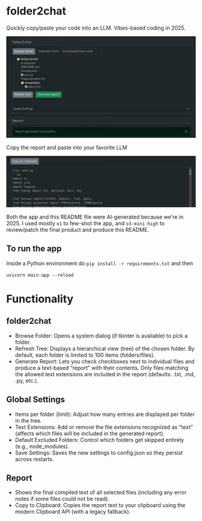 # folder2chat
Quickly copy/paste your code into an LLM. Vibes-based coding in 2025.

![Screenshot of app](folder2chat.png)

Copy the report and paste into your favorite LLM

![Another screenshot of app](folder2chat_report.png)

Both the app and this README file were AI-generated because we're in 2025. I used mostly `o1` to few-shot the app, and `o3-mini-high` to review/patch the final product and produce this README.

## To run the app

Inside a Python environment do `pip install -r requirements.txt` and then
```
uvicorn main:app --reload
```

# Functionality
## folder2chat
- Browse Folder: Opens a system dialog (if tkinter is available) to pick a folder.
- Refresh Tree: Displays a hierarchical view (tree) of the chosen folder. By default, each folder is limited to 100 items (folders/files).
- Generate Report: Lets you check checkboxes next to individual files and produce a text-based “report” with their contents. Only files matching the allowed text extensions are included in the report (defaults: .txt, .md, .py, etc.).

## Global Settings
- Items per folder (limit): Adjust how many entries are displayed per folder in the tree.
- Text Extensions: Add or remove the file extensions recognized as “text” (affects which files will be included in the generated report).
- Default Excluded Folders: Control which folders get skipped entirely (e.g., node_modules).
- Save Settings: Saves the new settings to config.json so they persist across restarts.

## Report
- Shows the final compiled text of all selected files (including any error notes if some files could not be read).
- Copy to Clipboard: Copies the report text to your clipboard using the modern Clipboard API (with a legacy fallback).